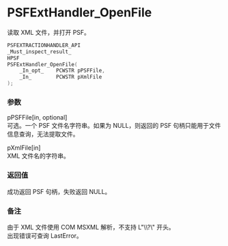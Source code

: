 # PSFExtHandler_OpenFile
读取 XML 文件，并打开 PSF。
````c
PSFEXTRACTIONHANDLER_API
_Must_inspect_result_
HPSF
PSFExtHandler_OpenFile(
    _In_opt_    PCWSTR pPSFFile,
    _In_        PCWSTR pXmlFile
);
````
### 参数
pPSFFile\[in, optional\]  
可选。一个 PSF 文件名字符串。如果为 NULL，则返回的 PSF 句柄只能用于文件信息查询，无法提取文件。

pXmlFile\[in\]  
XML 文件名的字符串。  
### 返回值
成功返回 PSF 句柄，失败返回 NULL。
### 备注
由于 XML 文件使用 COM MSXML 解析，不支持 L"\\\\?\\" 开头。  
出现错误可查询 LastError。
